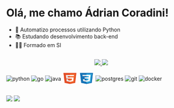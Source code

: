 
# Olá, me chamo Ádrian Coradini!

- 🤖 Automatizo processos utilizando Python
- 📚 Estudando desenvolvimento back-end
- 👨‍🎓 Formado em SI

##

<div align="center">
  <a href="https://github.com/akiraacs">
    <img height="180em" src="https://github-readme-stats-vercel-git-main-akiraacs-projects.vercel.app/api?username=akiraacs&show_icons=true&theme=algolia&include_all_commits=true&count_private=trues"/>
    <img height="180em" src="https://github-readme-stats-vercel-git-main-akiraacs-projects.vercel.app/api/top-langs/?username=akiraacs&layout=compact&langs_count=7&theme=algolia"/>
  </a>
</div>

<div dsplay="inline-block"><br>
  <img align="center" alt="python" height="30" width="40" src="https://cdn.jsdelivr.net/gh/devicons/devicon@latest/icons/python/python-original.svg">
  <img align="center" alt="go" height="30" width="40" src="https://cdn.jsdelivr.net/gh/devicons/devicon@latest/icons/go/go-original.svg">
  <img align="center" alt="java" height="30" width="40" src="https://cdn.jsdelivr.net/gh/devicons/devicon@latest/icons/java/java-original.svg">
  <img align="center" alt="html" height="30" width="40" src="https://raw.githubusercontent.com/devicons/devicon/master/icons/html5/html5-original.svg">
  <img align="center" alt="css" height="30" width="40" src="https://raw.githubusercontent.com/devicons/devicon/master/icons/css3/css3-original.svg">
  <img align="center" alt="postgres" height="30" width="40" src="https://cdn.jsdelivr.net/gh/devicons/devicon@latest/icons/postgresql/postgresql-original.svg">
  <img align="center" alt="git" height="30" width="40" src="https://cdn.jsdelivr.net/gh/devicons/devicon@latest/icons/git/git-original.svg">
  <img align="center" alt="docker" height="30" width="40" src="https://cdn.jsdelivr.net/gh/devicons/devicon@latest/icons/docker/docker-original.svg">
</div>

##

<div> 
  <a href="https://www.instagram.com/https_acds" target="_blank"><img src="https://img.shields.io/badge/-Instagram-%23E4405F?style=for-the-badge&logo=instagram&logoColor=white" target="_blank"></a>
  <a href="https://www.linkedin.com/in/adrian-coradini" target="_blank"><img src="https://img.shields.io/badge/-LinkedIn-%230077B5?style=for-the-badge&logo=linkedin&logoColor=white" target="_blank"></a>
</div>
